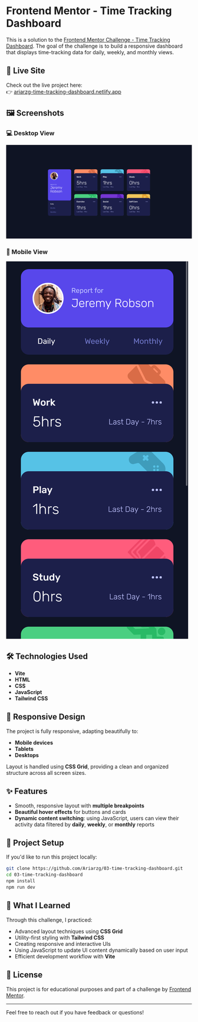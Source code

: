 # Frontend Mentor - Time Tracking Dashboard

This is a solution to the [Frontend Mentor Challenge - Time Tracking Dashboard](https://www.frontendmentor.io/challenges/time-tracking-dashboard-UIQ7167Jw). The goal of the challenge is to build a responsive dashboard that displays time-tracking data for daily, weekly, and monthly views.

## 🔗 Live Site

Check out the live project here:  
👉 [ariarzg-time-tracking-dashboard.netlify.app](https://ariarzg-time-tracking-dashboard.netlify.app/)

## 🖼️ Screenshots

### 💻 Desktop View

![Desktop Screenshot](./assets/screenshots/Desktop.png)

### 📱 Mobile View

![Mobile Screenshot](./assets/screenshots/Mobile.png)

## 🛠️ Technologies Used

- **Vite**
- **HTML**
- **CSS**
- **JavaScript**
- **Tailwind CSS**

## 📱 Responsive Design

The project is fully responsive, adapting beautifully to:

- **Mobile devices**
- **Tablets**
- **Desktops**

Layout is handled using **CSS Grid**, providing a clean and organized structure across all screen sizes.

## ✨ Features

- Smooth, responsive layout with **multiple breakpoints**
- **Beautiful hover effects** for buttons and cards
- **Dynamic content switching**: using JavaScript, users can view their activity data filtered by **daily**, **weekly**, or **monthly** reports

## 📁 Project Setup

If you'd like to run this project locally:

```bash
git clone https://github.com/Ariarzg/03-time-tracking-dashboard.git
cd 03-time-tracking-dashboard
npm install
npm run dev
```

## 🎯 What I Learned

Through this challenge, I practiced:

- Advanced layout techniques using **CSS Grid**
- Utility-first styling with **Tailwind CSS**
- Creating responsive and interactive UIs
- Using JavaScript to update UI content dynamically based on user input
- Efficient development workflow with **Vite**

## 📄 License

This project is for educational purposes and part of a challenge by [Frontend Mentor](https://www.frontendmentor.io/).

---

Feel free to reach out if you have feedback or questions!
